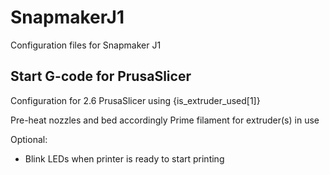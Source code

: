 # SnapmakerJ1
Configuration files for Snapmaker J1


## Start G-code for PrusaSlicer

Configuration for 2.6 PrusaSlicer using {is_extruder_used[1]}

Pre-heat nozzles and bed accordingly
Prime filament for extruder(s) in use

Optional:
- Blink LEDs when printer is ready to start printing
